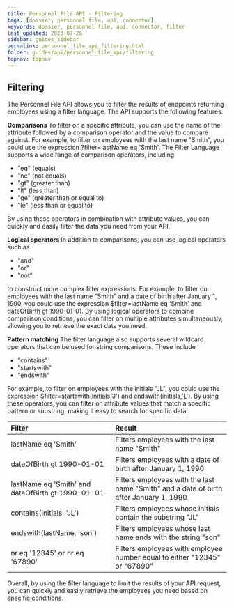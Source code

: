 ```yaml
---
title: Personnel File API - Filtering
tags: [dossier, personnel file, api, connector]
keywords: dossier, personnel file, api, connector, filter
last_updated: 2023-07-26
sidebar: guides_sidebar
permalink: personnel_file_api_filtering.html
folder: guides/api/personnel_file_api/filtering
topnav: topnav
---
```


## Filtering

The Personnel File API allows you to filter the results of endpoints returning employees using a filter language. The API supports the following features:

**Comparisons**
To filter on a specific attribute, you can use the name of the attribute followed by a comparison operator and the value to compare against. For example, to filter on employees with the last name "Smith", you could use the expression ?filter=lastName eq 'Smith'. The Filter Language supports a wide range of comparison operators, including 

- "eq" (equals)
- "ne" (not equals)
- "gt" (greater than)
- "lt" (less than)
- "ge" (greater than or equal to)
- "le" (less than or equal to) 

By using these operators in combination with attribute values, you can quickly and easily filter the data you need from your API.

**Logical operators** 
In addition to comparisons, you can use logical operators such as 

- "and"
- "or"
- "not" 

to construct more complex filter expressions. For example, to filter on employees with the last name "Smith" and a date of birth after January 1, 1990, you could use the expression $filter=lastName eq 'Smith' and dateOfBirth gt 1990-01-01. By using logical operators to combine comparison conditions, you can filter on multiple attributes simultaneously, allowing you to retrieve the exact data you need.

**Pattern matching**
The filter language also supports several wildcard operators that can be used for string comparisons. These include

- "contains"
- "startswith"
- "endswith" 

For example, to filter on employees with the initials "JL", you could use the expression $filter=startswith(initials,'J') and endswith(initials,'L'). By using these operators, you can filter on attribute values that match a specific pattern or substring, making it easy to search for specific data.

| Filter                                            | Result                                                                              |
|:--------------------------------------------------|:---------------------------------------------------------------------------------------|
| lastName eq 'Smith'                               | Filters employees with the last name "Smith"                                           |
| dateOfBirth gt 1990-01-01                         | Filters employees with a date of birth after January 1, 1990                           |
| lastName eq 'Smith' and dateOfBirth gt 1990-01-01	| Filters employees with the last name "Smith" and a date of birth after January 1, 1990 |
| contains(initials, 'JL')                          | Filters employees whose initials contain the substring "JL"                            |
| endswith(lastName, 'son')                         | Filters employees whose last name ends with the string "son"                           |
| nr eq '12345' or nr eq '67890'                    | Filters employees with employee number equal to either "12345" or "67890"              |


Overall, by using the filter language to limit the results of your API request, you can quickly and easily retrieve the employees you need based on specific conditions.
